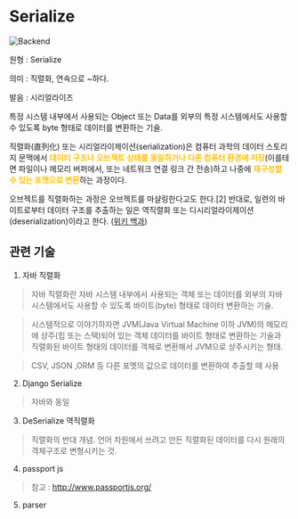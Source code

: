 <d-title>

# Serialize

</d-title>

<d-label>

<d-inner>

![Backend](../2TAT1C/Label_Backend.png)

</d-inner>

</d-label>

<d-origin>

원형 : Serialize

</d-origin>

<d-mean>

의미 : 직렬화, 연속으로 ~하다.

</d-mean>

<d-pronunciation>

발음 : 시리얼라이즈

</d-pronunciation>

<d-content>

특정 시스템 내부에서 사용되는 Object 또는 Data를 외부의 특정 시스템에서도 사용할 수 있도록 byte 형태로 데이터를 변환하는 기술.

직렬화(直列化) 또는 시리얼라이제이션(serialization)은 컴퓨터 과학의 데이터 스토리지 문맥에서 <span style="color:#FFBF00; font-weight:bold;">데이터 구조나 오브젝트 상태를 동일하거나 다른 컴퓨터 환경에 저장</span>(이를테면 파일이나 메모리 버퍼에서, 또는 네트워크 연결 링크 간 전송)하고 나중에 <span style="color:#FFBF00; font-weight:bold;">재구성할 수 있는 포맷으로 변환</span>하는 과정이다.

오브젝트를 직렬화하는 과정은 오브젝트를 마샬링한다고도 한다.[2] 반대로, 일련의 바이트로부터 데이터 구조를 추출하는 일은 역직렬화 또는 디시리얼라이제이션(deserialization)이라고 한다.
([위키 백과](https://ko.wikipedia.org/wiki/%EC%A7%81%EB%A0%AC%ED%99%94))

</d-content>

<d-relation>

## 관련 기술

<d-inner>

1. 자바 직렬화

</d-inner>

> 자바 직렬화란 자바 시스템 내부에서 사용되는 객체 또는 데이터를 외부의 자바 시스템에서도 사용할 수 있도록 바이트(byte) 형태로 데이터 변환하는 기술.

> 시스템적으로 이야기하자면 JVM(Java Virtual Machine 이하 JVM)의 메모리에 상주(힙 또는 스택)되어 있는 객체 데이터를 바이트 형태로 변환하는 기술과 직렬화된 바이트 형태의 데이터를 객체로 변환해서 JVM으로 상주시키는 형태.

> CSV, JSON ,ORM 등 다른 포멧의 값으로 데이터를 변환하여 추출할 때 사용

<d-inner>

2. Django Serialize

</d-inner>

> 자바와 동일

<d-inner>

3. DeSerialize 역직렬화

</d-inner>

> 직렬화의 반대 개념. 언어 차원에서 쓰려고 만든 직렬화된 데이터를 다시 원래의 객체구조로 변형시키는 것.

<d-inner>

4. passport js

</d-inner>

> 참고 : http://www.passportjs.org/

<d-inner>

5. parser

</d-inner>

</d-relation>
